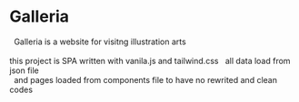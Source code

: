 # Galleria
  Galleria is a website for visitng illustration arts<br><br>
  this project is SPA written with vanila.js and tailwind.css
  all data load from json file<br>
  and pages loaded from components file to have no rewrited and clean codes<br>
  
